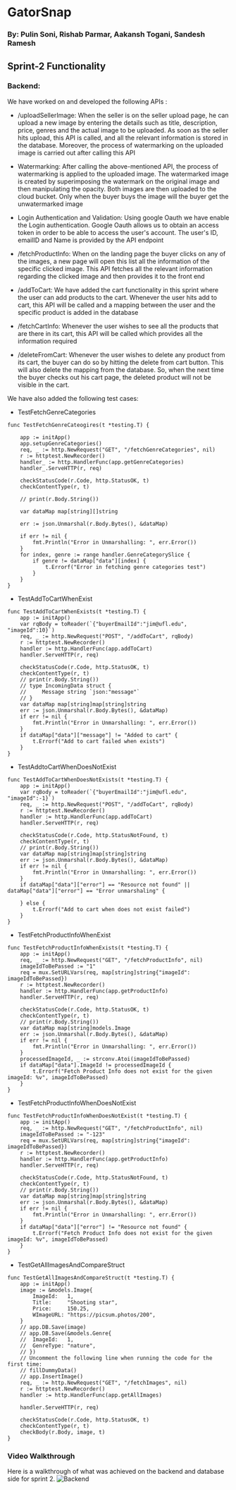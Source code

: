 # GatorSnap 
### By: Pulin Soni, Rishab Parmar, Aakansh Togani, Sandesh Ramesh

## Sprint-2 Functionality

### Backend: 


We have worked on and developed the following APIs :

- /uploadSellerImage: When the seller is on the seller upload page, he can upload a new image by entering the details such as title, description, price, genres and the actual image to be uploaded. As soon as the seller hits upload, this API is called, and all the relevant information is stored in the database. Moreover, the process of watermarking on the uploaded image is carried out after calling this API 

- Watermarking: After calling the above-mentioned API, the process of watermarking is applied to the uploaded image. The watermarked image is created by superimposing the watermark on the original image and then manipulating the opacity. Both images are then uploaded to the cloud bucket. Only when the buyer buys the image will the buyer get the unwatermarked image

- Login Authentication and Validation: Using google Oauth we have enable the Login authentication. Google Oauth allows us to obtain an access token in order to be able to access the user's account. The user's ID, emailID and Name is provided by the API endpoint

- /fetchProductInfo: When on the landing page the buyer clicks on any of the images, a new page will open this list all the information of the specific clicked image. This API fetches all the relevant information regarding the clicked image and then provides it to the front end

- /addToCart: We have added the cart functionality in this sprint where the user can add products to the cart. Whenever the user hits add to cart, this API will be called and a mapping between the user and the specific product is added in the database 

- /fetchCartInfo: Whenever the user wishes to see all the products that are there in its cart, this API will be called which provides all the information required 

- /deleteFromCart: Whenever the user wishes to delete any product from its cart, the buyer can do so by hitting the delete from cart button. This will also delete the mapping from the database. So, when the next time the buyer checks out his cart page, the deleted product will not be visible in the cart. 



We have also added the following test cases:

- TestFetchGenreCategories

```
func TestFetchGenreCateogires(t *testing.T) {

	app := initApp()
	app.setupGenreCategories()
	req, _ := http.NewRequest("GET", "/fetchGenreCategories", nil)
	r := httptest.NewRecorder()
	handler_ := http.HandlerFunc(app.getGenreCategories)
	handler_.ServeHTTP(r, req)

	checkStatusCode(r.Code, http.StatusOK, t)
	checkContentType(r, t)

	// print(r.Body.String())

	var dataMap map[string][]string

	err := json.Unmarshal(r.Body.Bytes(), &dataMap)

	if err != nil {
		fmt.Println("Error in Unmarshalling: ", err.Error())
	}
	for index, genre := range handler.GenreCategorySlice {
		if genre != dataMap["data"][index] {
			t.Errorf("Error in fetching genre categories test")
		}
	}
}

```

- TestAddToCartWhenExist

```
func TestAddToCartWhenExists(t *testing.T) {
	app := initApp()
	var rqBody = toReader(`{"buyerEmailId":"jim@ufl.edu", "imageId":10}`)
	req, _ := http.NewRequest("POST", "/addToCart", rqBody)
	r := httptest.NewRecorder()
	handler := http.HandlerFunc(app.addToCart)
	handler.ServeHTTP(r, req)

	checkStatusCode(r.Code, http.StatusOK, t)
	checkContentType(r, t)
	// print(r.Body.String())
	// type IncomingData struct {
	//     Message string `json:"message"`
	// }
	var dataMap map[string]map[string]string
	err := json.Unmarshal(r.Body.Bytes(), &dataMap)
	if err != nil {
		fmt.Println("Error in Unmarshalling: ", err.Error())
	}
	if dataMap["data"]["message"] != "Added to cart" {
		t.Errorf("Add to cart failed when exists")
	}
}
```

- TestAddtoCartWhenDoesNotExist

```
func TestAddToCartWhenDoesNotExists(t *testing.T) {
	app := initApp()
	var rqBody = toReader(`{"buyerEmailId":"jim@ufl.edu", "imageId":-1}`)
	req, _ := http.NewRequest("POST", "/addToCart", rqBody)
	r := httptest.NewRecorder()
	handler := http.HandlerFunc(app.addToCart)
	handler.ServeHTTP(r, req)

	checkStatusCode(r.Code, http.StatusNotFound, t)
	checkContentType(r, t)
	// print(r.Body.String())
	var dataMap map[string]map[string]string
	err := json.Unmarshal(r.Body.Bytes(), &dataMap)
	if err != nil {
		fmt.Println("Error in Unmarshalling: ", err.Error())
	}
	if dataMap["data"]["error"] == "Resource not found" || dataMap["data"]["error"] == "Error unmarshaling" {

	} else {
		t.Errorf("Add to cart when does not exist failed")
	}
}

```

- TestFetchProductInfoWhenExist

```
func TestFetchProductInfoWhenExists(t *testing.T) {
	app := initApp()
	req, _ := http.NewRequest("GET", "/fetchProductInfo", nil)
	imageIdToBePassed := "1"
	req = mux.SetURLVars(req, map[string]string{"imageId": imageIdToBePassed})
	r := httptest.NewRecorder()
	handler := http.HandlerFunc(app.getProductInfo)
	handler.ServeHTTP(r, req)

	checkStatusCode(r.Code, http.StatusOK, t)
	checkContentType(r, t)
	// print(r.Body.String())
	var dataMap map[string]models.Image
	err := json.Unmarshal(r.Body.Bytes(), &dataMap)
	if err != nil {
		fmt.Println("Error in Unmarshalling: ", err.Error())
	}
	processedImageId, _ := strconv.Atoi(imageIdToBePassed)
	if dataMap["data"].ImageId != processedImageId {
		t.Errorf("Fetch Product Info does not exist for the given imageId: %v", imageIdToBePassed)
	}
}

```

- TestFetchProductInfoWhenDoesNotExist

```
func TestFetchProductInfoWhenDoesNotExist(t *testing.T) {
	app := initApp()
	req, _ := http.NewRequest("GET", "/fetchProductInfo", nil)
	imageIdToBePassed := "-123"
	req = mux.SetURLVars(req, map[string]string{"imageId": imageIdToBePassed})
	r := httptest.NewRecorder()
	handler := http.HandlerFunc(app.getProductInfo)
	handler.ServeHTTP(r, req)

	checkStatusCode(r.Code, http.StatusNotFound, t)
	checkContentType(r, t)
	// print(r.Body.String())
	var dataMap map[string]map[string]string
	err := json.Unmarshal(r.Body.Bytes(), &dataMap)
	if err != nil {
		fmt.Println("Error in Unmarshalling: ", err.Error())
	}
	if dataMap["data"]["error"] != "Resource not found" {
		t.Errorf("Fetch Product Info does not exist for the given imageId: %v", imageIdToBePassed)
	}
}

```

- TestGetAllImagesAndCompareStruct 
```
func TestGetAllImagesAndCompareStruct(t *testing.T) {
	app := initApp()
	image := &models.Image{
		ImageId:   1,
		Title:     "Shooting star",
		Price:     150.25,
		WImageURL: "https://picsum.photos/200",
	}
	// app.DB.Save(image)
	// app.DB.Save(&models.Genre{
	// 	ImageId:   1,
	// 	GenreType: "nature",
	// })
	// Uncomment the following line when running the code for the first time:
	// fillDummyData()
	// app.InsertImage()
	req, _ := http.NewRequest("GET", "/fetchImages", nil)
	r := httptest.NewRecorder()
	handler := http.HandlerFunc(app.getAllImages)

	handler.ServeHTTP(r, req)

	checkStatusCode(r.Code, http.StatusOK, t)
	checkContentType(r, t)
	checkBody(r.Body, image, t)
}
``` 

### Video Walkthrough

Here is a walkthrough of what was achieved on the backend and database side for sprint 2. 
<img src='Gifs/PostMan-and-watermarking.gif' title='Backend' width='' />
